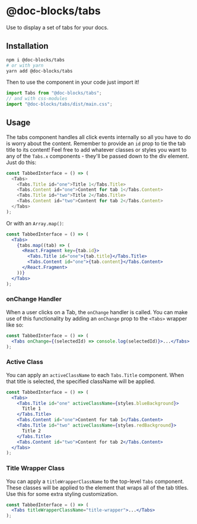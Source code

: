 # @doc-blocks/tabs

Use to display a set of tabs for your docs.

## Installation

```sh
npm i @doc-blocks/tabs
# or with yarn
yarn add @doc-blocks/tabs
```

Then to use the component in your code just import it!

```js
import Tabs from "@doc-blocks/tabs";
// and with css-modules
import "@doc-blocks/tabs/dist/main.css";
```

## Usage

The tabs component handles all click events internally so all you have to do is worry about the content. Remember to provide an `id` prop to tie the tab title to its content!
Feel free to add whatever classes or styles you want to any of the `Tabs.x` components - they'll be passed down to the div element.
Just do this:

```js
const TabbedInterface = () => (
  <Tabs>
    <Tabs.Title id="one">Title 1</Tabs.Title>
    <Tabs.Content id="one">Content for tab 1</Tabs.Content>
    <Tabs.Title id="two">Title 2</Tabs.Title>
    <Tabs.Content id="two">Content for tab 2</Tabs.Content>
  </Tabs>
);
```

Or with an `Array.map()`:

```jsx
const TabbedInterface = () => (
  <Tabs>
    {tabs.map((tab) => (
      <React.Fragment key={tab.id}>
        <Tabs.Title id="one">{tab.title}</Tabs.Title>
        <Tabs.Content id="one">{tab.content}</Tabs.Content>
      </React.Fragment>
    ))}
  </Tabs>
);
```

### onChange Handler

When a user clicks on a Tab, the `onChange` handler is called. You can make use of this functionality by adding an `onChange` prop to the `<Tabs>` wrapper like so:

```jsx
const TabbedInterface = () => (
  <Tabs onChange={(selectedId) => console.log(selectedId)}>...</Tabs>
);
```

### Active Class

You can apply an `activeClassName` to each `Tabs.Title` component. When that title is selected, the specified className will be applied.

```jsx
const TabbedInterface = () => (
  <Tabs>
    <Tabs.Title id="one" activeClassName={styles.blueBackground}>
      Title 1
    </Tabs.Title>
    <Tabs.Content id="one">Content for tab 1</Tabs.Content>
    <Tabs.Title id="two" activeClassName={styles.redBackground}>
      Title 2
    </Tabs.Title>
    <Tabs.Content id="two">Content for tab 2</Tabs.Content>
  </Tabs>
);
```

### Title Wrapper Class

You can apply a `titleWrapperClassName` to the top-level `Tabs` component. These classes will be applied to the element that wraps all of the tab titles. Use this for some extra styling customization.

```jsx
const TabbedInterface = () => (
  <Tabs titleWrapperClassName="title-wrapper">...</Tabs>
);
```
